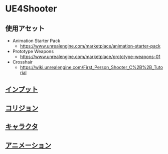 # UE4Shooter

## 使用アセット

* Animation Starter Pack
    * https://www.unrealengine.com/marketplace/animation-starter-pack
* Prototype Weapons
    * https://www.unrealengine.com/marketplace/prototype-weapons-01
* Crosshair
    * https://wiki.unrealengine.com/First_Person_Shooter_C%2B%2B_Tutorial

## [インプット](https://github.com/horinoh/UE4Shooter/tree/master/Document/Input)
## [コリジョン](https://github.com/horinoh/UE4Shooter/tree/master/Document/Collision)
## [キャラクタ](https://github.com/horinoh/UE4Shooter/tree/master/Document/Character)
## [アニメーション](https://github.com/horinoh/UE4Shooter/tree/master/Document/Animation)

<!--
[リンク](https://github.com/horinoh/UE4Shooter/Document/XXX.md)
![画像](Document/XXX.png)

__強調__
___強い強調___

~~打ち消し~~

コード 
`void main()`
~~~
void main()
~~~

テーブル
| XXX | YYY | ZZZ |
|:-:|:-:|:-:|
| aaa | bbb | ccc |
| ddd | eee | fff |
-->